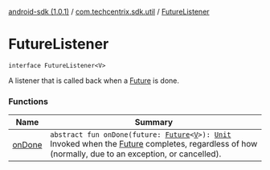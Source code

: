 [android-sdk (1.0.1)](../../index.md) / [com.techcentrix.sdk.util](../index.md) / [FutureListener](./index.md)

# FutureListener

`interface FutureListener<V>`

A listener that is called back when a [Future](https://developer.android.com/reference/java/util/concurrent/Future.html) is done.

### Functions

| Name | Summary |
|---|---|
| [onDone](on-done.md) | `abstract fun onDone(future: `[`Future`](https://developer.android.com/reference/java/util/concurrent/Future.html)`<`[`V`](index.md#V)`>): `[`Unit`](https://kotlinlang.org/api/latest/jvm/stdlib/kotlin/-unit/index.html)<br>Invoked when the [Future](https://developer.android.com/reference/java/util/concurrent/Future.html) completes, regardless of how (normally, due to an exception, or cancelled). |
